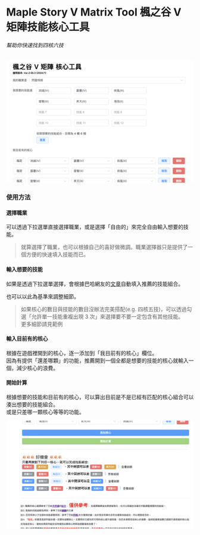 # Maple Story V Matrix Tool 楓之谷 V 矩陣技能核心工具

###### 幫助你快速找到四核六技

![](./readme-assets/skill-select.png)

### 使用方法

#### 選擇職業

可以透過下拉選單直接選擇職業，或是選擇「自由的」來完全自由輸入想要的技能。

> 就算選擇了職業，也可以根據自己的喜好做微調。職業選擇器只是提供了一個方便的快速填入技能而已。

#### 輸入想要的技能

如果是透過下拉選單選擇，會根據巴哈網友的[文章](https://home.gamer.com.tw/homeindex.php?owner=as12bird)自動填入推薦的技能組合。

也可以以此為基準來調整細節。

> 如果核心的數目與技能的數目沒辦法完美搭配(e.g. 四核五技)，可以透過勾選「允許單一技能重複出現 3 次」來選擇要不要一定包含有其他技能。  
> 更多細節請見範例

#### 輸入目前有的核心

根據在遊戲裡開到的核心，逐一添加到「我目前有的核心」欄位。  
因為有提供「還差哪顆」的功能，推薦開到一個全都是想要的技能的核心就輸入一個，減少核心的浪費。

#### 開始計算

根據想要的技能和目前有的核心，可以算出目前是不是已經有匹配的核心組合可以湊出想要的技能組合。  
或是只差哪一顆核心等等的功能。

![](./readme-assets/result.png)

